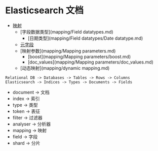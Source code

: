 # Elasticsearch 文档

* [映射](mapping/mapping.md)
  * [字段数据类型](mapping/Field datatypes.md)
    * [日期类型](mapping/Field datatypes/Date datatype.md)
  * [元字段](mapping/meta-fields.md)
  * [映射参数](mapping/Mapping parameters.md)
  	* [boost](mapping/Mapping parameters/boost.md)
  	* [doc_values](mapping/Mapping parameters/doc_values.md)
  * [动态映射](mapping/dynamic mapping.md)

```
Relational DB -> Databases -> Tables -> Rows -> Columns
Elasticsearch -> Indices -> Types -> Documents -> Fields
```

- document -> 文档
- index -> 索引
- type -> 类型
- token -> 表征
- filter -> 过滤器
- analyser -> 分析器
- mapping -> 映射
- field -> 字段
- shard -> 分片
